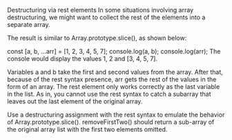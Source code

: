 Destructuring via rest elements
In some situations involving array destructuring, we might want to collect the rest of the elements into a separate array.

The result is similar to Array.prototype.slice(), as shown below:

const [a, b, ...arr] = [1, 2, 3, 4, 5, 7];
console.log(a, b);
console.log(arr);
The console would display the values 1, 2 and [3, 4, 5, 7].

Variables a and b take the first and second values from the array. After that, because of the rest syntax presence, arr gets the rest of the values in the form of an array. The rest element only works correctly as the last variable in the list. As in, you cannot use the rest syntax to catch a subarray that leaves out the last element of the original array.

Use a destructuring assignment with the rest syntax to emulate the behavior of Array.prototype.slice(). removeFirstTwo() should return a sub-array of the original array list with the first two elements omitted.